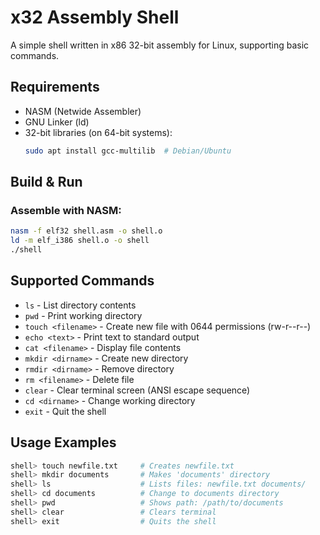 # x32 Assembly Shell

A simple shell written in x86 32-bit assembly for Linux, supporting basic commands.

## Requirements
- NASM (Netwide Assembler)
- GNU Linker (ld)
- 32-bit libraries (on 64-bit systems):
  ```bash
  sudo apt install gcc-multilib  # Debian/Ubuntu

## Build & Run

### Assemble with NASM:
```bash
nasm -f elf32 shell.asm -o shell.o
ld -m elf_i386 shell.o -o shell
./shell
```

## Supported Commands
- `ls` - List directory contents 
- `pwd` - Print working directory 
- `touch <filename>` - Create new file with 0644 permissions (rw-r--r--)
- `echo <text>` - Print text to standard output
- `cat <filename>` - Display file contents
- `mkdir <dirname>` - Create new directory
- `rmdir <dirname>` - Remove directory
- `rm <filename>` - Delete file
- `clear` - Clear terminal screen (ANSI escape sequence)
- `cd <dirname>` - Change working directory
- `exit` - Quit the shell

## Usage Examples
```bash
shell> touch newfile.txt     # Creates newfile.txt
shell> mkdir documents       # Makes 'documents' directory
shell> ls                    # Lists files: newfile.txt documents/
shell> cd documents          # Change to documents directory
shell> pwd                   # Shows path: /path/to/documents
shell> clear                 # Clears terminal
shell> exit                  # Quits the shell